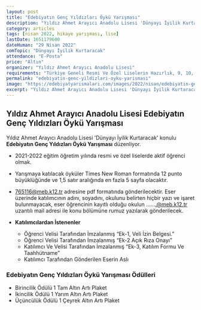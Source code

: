 ```yaml
---
layout: post
title: "Edebiyatın Genç Yıldızları Öykü Yarışması"
description: "Yıldız Ahmet Arayıcı Anadolu Lisesi 'Dünyayı İyilik Kurtaracak' konulu Edebiyatın Genç Yıldızları Öykü Yarışması düzenliyor."
category: articles
tags: [nisan 2022, hikaye yarışması, lise]
lastDate: 1651179600
dateHuman: "29 Nisan 2022"
comTopic: "Dünyayı İyilik Kurtaracak"
attendance: "E-Posta"
price: "Altın"
organizer: "Yıldız Ahmet Arayıcı Anadolu Lisesi"
requirements: "Türkiye Geneli Resmi Ve Özel Liselerin Hazırlık, 9, 10, 11 Ve 12. Sınıf Öğrencileri"
permalink: "edebiyatin-genc-yildizlari-oyku-yarismasi"
image: "https://edebiyatyarismalari.com/images/2022/nisan/edebiyatin-genc-yildizlari-oyku-yarismasi.jpg"
excerpt: "Yıldız Ahmet Arayıcı Anadolu Lisesi 'Dünyayı İyilik Kurtaracak' konulu <strong>Edebiyatın Genç Yıldızları Öykü Yarışması</strong> düzenliyor."
---
```


## Yıldız Ahmet Arayıcı Anadolu Lisesi Edebiyatın Genç Yıldızları Öykü Yarışması
Yıldız Ahmet Arayıcı Anadolu Lisesi 'Dünyayı İyilik Kurtaracak' konulu **Edebiyatın Genç Yıldızları Öykü Yarışması** düzenliyor.

- 2021-2022 eğitim öğretim yılında resmi ve özel liselerde aktif öğrenci olmak.
- Yarışmaya katılacak öyküler Times New Roman formatında 12 punto büyüklüğünde ve 1,5 satır aralığında en fazla 5 sayfa olacaktır.
- 765116@meb.k12.tr adresine pdf formatında gönderilecektir. Eser üzerinde katılımcının adını, soyadını, okulunu belirten hiçbir yazı ve işaret bulunmayacak, eser öğrencinin kayıtlı olduğu okulun …….@meb.k12.tr uzantılı mail adresi ile konu bölümüne rumuz yazılarak gönderilecek. 

- **Katılımcılardan İstenenler**
    - Öğrenci Velisi Tarafından İmzalanmış “Ek-1, Veli İzin Belgesi.”
    - Öğrenci Velisi Tarafından İmzalanmış “Ek-2 Açık Rıza Onayı”
    - Katılımcı Ve Velisi Tarafından İmzalanmış “Ek-3, Katılım Formu Ve Taahhütname”
    - Katılımcı Tarafından Gönderilen Eserin Aslı

### Edebiyatın Genç Yıldızları Öykü Yarışması Ödülleri
- Birincilik Ödülü 1 Tam Altın Artı Plaket
- İkincilik Ödülü 1 Yarım Altın Artı Plaket
- Üçüncülük Ödülü 1 Çeyrek Altın Artı Plaket